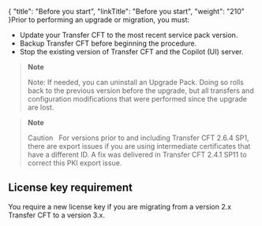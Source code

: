 {
    "title": "Before you start",
    "linkTitle": "Before you start",
    "weight": "210"
}Prior to performing an upgrade or migration, you must:

- Update your Transfer CFT to the most recent service pack version.
- Backup Transfer CFT before beginning the procedure.
- Stop the existing version of Transfer CFT and the Copilot (UI) server.

> **Note**
>
> Note: If needed, you can uninstall an Upgrade Pack. Doing so rolls back to the previous version before the upgrade, but all transfers and configuration modifications that were performed since the upgrade are lost.

> **Note**
>
> Caution  
> For versions prior to and including Transfer CFT 2.6.4 SP1, there are export issues if you are using intermediate certificates that have a different ID. A fix was delivered in Transfer CFT 2.4.1 SP11 to correct this PKI export issue.

License key requirement
-----------------------

You require a new license key if you are migrating from a version 2.x Transfer CFT to a version 3.x.
